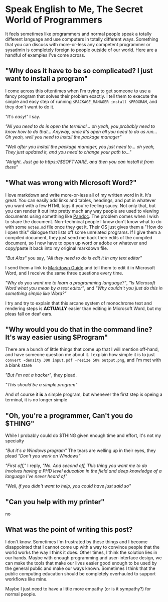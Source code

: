 # Speak English to Me, The Secret World of Programmers
It feels sometimes like programmers and normal people speak a totally different language and use computers in totally different ways. Something that you can discuss with more-or-less any competent programmer or sysadmin is completely foreign to people outside of our world.
Here are a handful of examples I've come across.

## "Why does it have to be so complicated? I just want to install a program"
I come across this oftentimes when I'm trying to get someone to use a fancy program that solves their problem exactly.
I tell them to execute the simple and easy step of running `$PACKAGE_MANAGER install $PROGRAM`, and they don't want to do it.

*"It's easy!"* I say.

*"All you need to do is open the terminal... oh yeah, you probably need to know how to do that... Anyway, once it's open all you need to do us run... Oh yeah, well you need to install the package manager"*

*"Well after you install the package manager, you just need to... oh yeah, They just updated it, and you need to change your path to..."*

*"Alright. Just go to https://$SOFTWARE, and then you can install it from there"*

## "What was wrong with Microsoft Word?"
I love markdown and write more-or-less all of my written word in it.
It's great.
You can easily add links and tables, headings, and put in whatever you want with a few HTML tags if you're feeling saucy.
Not only that, but you can render it out into pretty much any way people are used to viewing documents using something like [Pandoc](https://pandoc.org).
The problem comes when I wish to share the document.
Non-technical people I know don't know what to do with some `notes.md` file once they get it.
Their OS just gives them a "How do I open this" dialogue that lists off some unrelated programs. 
If I give them a compiled document, they just send me back their edits of the compiled document, so I now have to open up word or adobe or whatever and copy/paste it back into my original markdown file.

*"But Alas"* you say, *"All they need to do is edit it in any text editor"*

I send them a link to [Markdown Guide](https://markdownguide.org) and tell them to edit it in Microsoft Word, and I receive the same three questions every time.

*"Why do you want me to learn a programming language?"*, *"Is Microsoft Word what you mean by a text editor"*, and *"Why couldn't you just do this in something simple like Word?"*

I try and try to explain that this arcane system of monochrome text and rendering steps is **ACTUALLY** easier than editing in Microsoft Word, but my pleas fall on deaf ears.

## "Why would you do that in the command line? It's way easier using $Program"
There are a bunch of little things that come up that I will mention off-hand, and have someone question me about it.
I explain how simple it is to just `convert -density 300 input.pdf -resize 50% output.png`, and I'm met with a blank stare

*"But I'm not a hacker"*, they plead.

*"This should be a simple program"*

And of course it **is** a simple program, but whenever the first step is opeing a terminal, it is no longer simple

## "Oh, you're a programmer, Can't you do $THING"
While I probably could do $THING given enough time and effort, it's not my specialty

*"But it's a Windows program"* The tears are welling up in their eyes, they plead *"Don't you work on Windows"*

*"First off,"* I reply, *"No. And second off, This thing you want me to do involves having a PHD level education in the field and deep knowledge of a language I've never heard of"*

*"Well, if you didn't want to help, you could have just said so"*

## "Can you help with my printer"
no

## What was the point of writing this post?
I don't know.
Sometimes I'm frustrated by these things and I become disappointed that I cannot come up with a way to convince people that the world works the way I think it does.
Other times, I think the solution lies in our hands.
Maybe with enough programming and user-interface design, we can make the tools that make our lives easier good enough to be used by the general public and make our ways known.
Sometimes I think that the public computing education should be completely overhauled to support workflows like mine.

Maybe I just need to have a little more empathy (or is it sympathy?) for normal people.
